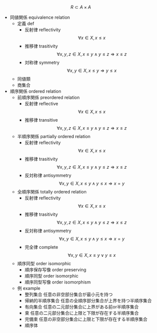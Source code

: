 $$
R \subset A \times A
$$
- 同値関係 equivalence relation
    - 定義 def
        - 反射律 reflectivity
            $$
            \forall x \in X, x \leq x
            $$
        - 推移律 trasitivity
            $$
            \forall x, y, z \in X, x \leq y \land y \leq z \Rightarrow x \leq z
            $$
        - 対称律 symmetry
            $$
            \forall x, y \in X, x \leq y \Rightarrow y \leq x
            $$
    - 同値類
    - 商集合
- 順序関係 ordered relation
    - 前順序関係 preordered relation
        - 反射律 reflective
            $$
            \forall x \in X, x \leq x
            $$
        - 推移律 transitive
            $$
            \forall x, y, z \in X, x \leq y \land y \leq z \Rightarrow x \leq z
            $$
    - 半順序関係 partially ordered relation
        - 反射律 reflectivity
            $$
            \forall x \in X, x \leq x
            $$
        - 推移律 trasitivity
            $$
            \forall x, y, z \in X, x \leq y \land y \leq z \Rightarrow x \leq z
            $$
        - 反対称律 antisymmetry
            $$
            \forall x, y \in X, x \leq y \land y \leq x \Rightarrow x = y
            $$
    - 全順序関係 totally ordered relation
        - 反射律 reflectivity
            $$
            \forall x \in X, x \leq x
            $$
        - 推移律 trasitivity
            $$
            \forall x, y, z \in X, x \leq y \land y \leq z \Rightarrow x \leq z
            $$
        - 反対称律 antisymmetry
            $$
            \forall x, y \in X, x \leq y \land y \leq x \Rightarrow x = y
            $$
        - 完全律 complete
            $$
            \forall x, y \in X, x \leq y \lor y \leq x
            $$
    - 順序同型 order isomorphic
        - 順序保存写像 order preserving
        - 順序同型 order isomorphic
        - 順序同型写像 order isomorphism
    - 例 example
        - 整列集合
            任意の非空部分集合が最小元を持つ
        - 帰納的半順序集合
            任意の全順序部分集合が上界を持つ半順序集合
        - 有向集合
            任意の二元部分集合に上界がある前or半順序集合
        - 束
            任意の二元部分集合に上限と下限が存在する半順序集合
        - 完備束
            任意の非空部分集合に上限と下限が存在する半順序集合
        - 順序体